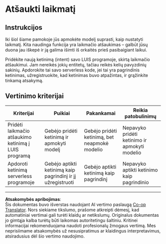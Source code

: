 <!--
CO_OP_TRANSLATOR_METADATA:
{
  "original_hash": "5a7262a0c48dfacdfe1ff91b20bf16fd",
  "translation_date": "2025-08-28T19:17:23+00:00",
  "source_file": "6-consumer/lessons/2-language-understanding/assignment.md",
  "language_code": "lt"
}
-->
# Atšaukti laikmatį

## Instrukcijos

Iki šiol šiame pamokoje jūs apmokėte modelį suprasti, kaip nustatyti laikmatį. Kita naudinga funkcija yra laikmačio atšaukimas – galbūt jūsų duona jau iškepė ir ją galima išimti iš orkaitės prieš pasibaigiant laikui.

Pridėkite naują ketinimą (intent) savo LUIS programoje, skirtą laikmačio atšaukimui. Jam nereikės jokių entitetų, tačiau reikės kelių pavyzdinių sakinių. Apdorokite tai savo serverless kode, jei tai yra pagrindinis ketinimas, užregistruokite, kad ketinimas buvo atpažintas, ir grąžinkite tinkamą atsakymą.

## Vertinimo kriterijai

| Kriterijai | Puikiai | Pakankamai | Reikia patobulinimų |
| ---------- | ------- | ---------- | ------------------- |
| Pridėti laikmačio atšaukimo ketinimą į LUIS programą | Gebėjo pridėti ketinimą ir apmokyti modelį | Gebėjo pridėti ketinimą, bet neapmokė modelio | Nepavyko pridėti ketinimo ir apmokyti modelio |
| Apdoroti ketinimą serverless programoje | Gebėjo aptikti ketinimą kaip pagrindinį ir jį užregistruoti | Gebėjo aptikti ketinimą kaip pagrindinį | Nepavyko aptikti ketinimo kaip pagrindinio |

---

**Atsakomybės apribojimas**:  
Šis dokumentas buvo išverstas naudojant AI vertimo paslaugą [Co-op Translator](https://github.com/Azure/co-op-translator). Nors siekiame tikslumo, prašome atkreipti dėmesį, kad automatiniai vertimai gali turėti klaidų ar netikslumų. Originalus dokumentas jo gimtąja kalba turėtų būti laikomas autoritetingu šaltiniu. Kritinei informacijai rekomenduojama naudoti profesionalų žmogaus vertimą. Mes neprisiimame atsakomybės už nesusipratimus ar klaidingus interpretavimus, atsiradusius dėl šio vertimo naudojimo.